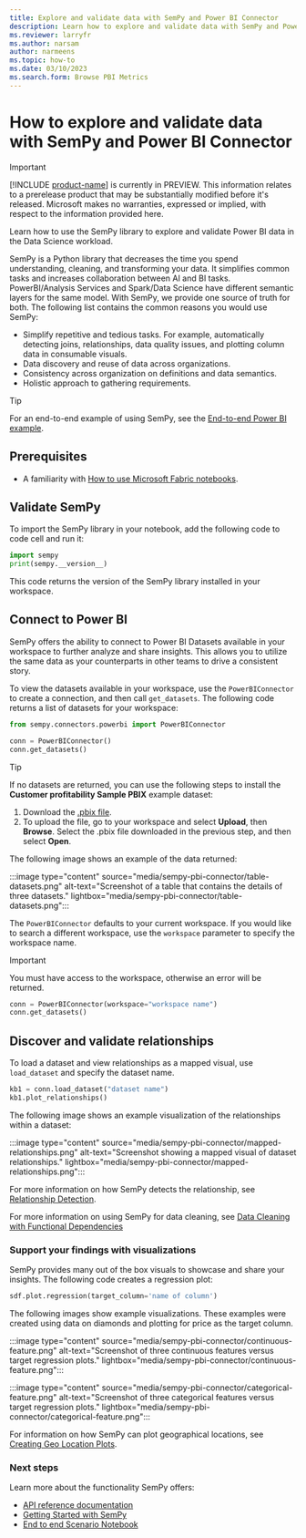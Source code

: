 ```yaml
---
title: Explore and validate data with SemPy and Power BI Connector
description: Learn how to explore and validate data with SemPy and Power BI Connector.
ms.reviewer: larryfr
ms.author: narsam
author: narmeens
ms.topic: how-to
ms.date: 03/10/2023
ms.search.form: Browse PBI Metrics
---
```


# How to explore and validate data with SemPy and Power BI Connector

> [!IMPORTANT]
> [!INCLUDE [product-name](../includes/product-name.md)] is currently in PREVIEW. This information relates to a prerelease product that may be substantially modified before it's released. Microsoft makes no warranties, expressed or implied, with respect to the information provided here.

Learn how to use the SemPy library to explore and validate Power BI data in the Data Science workload.

SemPy is a Python library that decreases the time you spend understanding, cleaning, and transforming your data. It simplifies common tasks and increases collaboration between AI and BI tasks. PowerBI/Analysis Services and Spark/Data Science have different semantic layers for the same model. With SemPy, we provide one source of truth for both. The following list contains the common reasons you would use SemPy:

- Simplify repetitive and tedious tasks. For example, automatically detecting joins, relationships, data quality issues, and plotting column data in consumable visuals.
- Data discovery and reuse of data across organizations.
- Consistency across organization on definitions and data semantics.
- Holistic approach to gathering requirements.

> [!TIP]
> For an end-to-end example of using SemPy, see the [End-to-end Power BI example](/fabric/data-science/e2e-powerbi-example).

## Prerequisites

- A familiarity with [How to use Microsoft Fabric notebooks](/fabric/data-engineering/how-to-use-notebook).

## Validate SemPy

To import the SemPy library in your notebook, add the following code to code cell and run it:

```Python
import sempy
print(sempy.__version__)
```

This code returns the version of the SemPy library installed in your workspace.

## Connect to Power BI

SemPy offers the ability to connect to Power BI Datasets available in your workspace to further analyze and share insights. This allows you to utilize the same data as your counterparts in other teams to drive a consistent story.

To view the datasets available in your workspace, use the `PowerBIConnector` to create a connection, and then call `get_datasets`. The following code returns a list of datasets for your workspace:

```Python
from sempy.connectors.powerbi import PowerBIConnector

conn = PowerBIConnector()
conn.get_datasets()
```

> [!TIP]
> If no datasets are returned, you can use the following steps to install the __Customer profitability Sample PBIX__ example dataset:
>
> 1. Download the [.pbix file](https://download.microsoft.com/download/6/A/9/6A93FD6E-CBA5-40BD-B42E-4DCAE8CDD059/Customer%20Profitability%20Sample%20PBIX.pbix).
> 1. To upload the file, go to your workspace and select __Upload__, then __Browse__. Select the .pbix file downloaded in the previous step, and then select __Open__.

The following image shows an example of the data returned:

:::image type="content" source="media/sempy-pbi-connector/table-datasets.png" alt-text="Screenshot of a table that contains the details of three datasets." lightbox="media/sempy-pbi-connector/table-datasets.png":::

The `PowerBIConnector` defaults to your current workspace. If you would like to search a different workspace, use the `workspace` parameter to specify the workspace name.

> [!IMPORTANT]
> You must have access to the workspace, otherwise an error will be returned.

```Python
conn = PowerBIConnector(workspace="workspace name")
conn.get_datasets()
```

## Discover and validate relationships

To load a dataset and view relationships as a mapped visual, use `load_dataset` and specify the dataset name.

```Python
kb1 = conn.load_dataset("dataset name")
kb1.plot_relationships()
```

The following image shows an example visualization of the relationships within a dataset:

:::image type="content" source="media/sempy-pbi-connector/mapped-relationships.png" alt-text="Screenshot showing a mapped visual of dataset relationships." lightbox="media/sempy-pbi-connector/mapped-relationships.png":::

For more information on how SemPy detects the relationship, see [Relationship Detection](sempy-relationship-detection.md).

For more information on using SemPy for data cleaning, see [Data Cleaning with Functional Dependencies](sempy-data-cleaning.md)

### Support your findings with visualizations

SemPy provides many out of the box visuals to showcase and share your insights. The following code creates a regression plot:

```python
sdf.plot.regression(target_column='name of column')
```

The following images show example visualizations. These examples were created using data on diamonds and plotting for price  as the target column.

:::image type="content" source="media/sempy-pbi-connector/continuous-feature.png" alt-text="Screenshot of three continuous features versus target regression plots." lightbox="media/sempy-pbi-connector/continuous-feature.png":::

:::image type="content" source="media/sempy-pbi-connector/categorical-feature.png" alt-text="Screenshot of three categorical features versus target regression plots." lightbox="media/sempy-pbi-connector/categorical-feature.png":::

For information on how SemPy can plot geographical locations, see [Creating Geo Location Plots](sempy-geo-location.md).

### Next steps

Learn more about the functionality SemPy offers:

- [API reference documentation](https://enyaprod.azurewebsites.net/index.html)
- [Getting Started with SemPy](sempy-setup.md)
- [End to end Scenario Notebook](e2e-powerbi-example.md)
